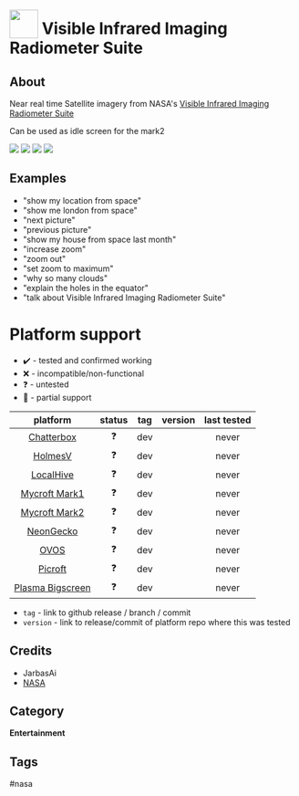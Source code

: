 # <img src='./icon.png' width='50' height='50' style='vertical-align:bottom'/> Visible Infrared Imaging Radiometer Suite


## About

Near real time Satellite imagery from NASA's [Visible Infrared Imaging Radiometer Suite](https://wiki.earthdata.nasa.gov/display/GIBS/2015/12/10/VIIRS+is+Here)
  
Can be used as idle screen for the mark2

![](gui.png)
![](gui1.png)
![](gui2.png)
![](gui3.png)

## Examples
* "show my location from space"
* "show me london from space"
* "next picture"
* "previous picture"
* "show my house from space last month"
* "increase zoom"
* "zoom out"
* "set zoom to maximum"
* "why so many clouds"
* "explain the holes in the equator"
* "talk about Visible Infrared Imaging Radiometer Suite"

# Platform support

- :heavy_check_mark: - tested and confirmed working
- :x: - incompatible/non-functional
- :question: - untested
- :construction: - partial support

|     platform    |   status   |  tag  | version | last tested | 
|:---------------:|:----------:|:-----:|:-------:|:-----------:|
|    [Chatterbox](https://hellochatterbox.com)   | :question: |  dev  |         |    never    | 
|     [HolmesV](https://github.com/HelloChatterbox/HolmesV)     | :question: |  dev  |         |    never    | 
|    [LocalHive](https://github.com/JarbasHiveMind/LocalHive)    | :question: |  dev  |         |    never    |  
|  [Mycroft Mark1](https://github.com/MycroftAI/enclosure-mark1)    | :question: |  dev  |         |    never    | 
|  [Mycroft Mark2](https://github.com/MycroftAI/hardware-mycroft-mark-II)    | :question: |  dev  |         |    never    |  
|    [NeonGecko](https://neon.ai)      | :question: |  dev  |         |    never    |   
|       [OVOS](https://github.com/OpenVoiceOS)        | :question: |  dev  |         |    never    |    
|     [Picroft](https://github.com/MycroftAI/enclosure-picroft)       | :question: |  dev  |         |    never    |  
| [Plasma Bigscreen](https://plasma-bigscreen.org/)  | :question: |  dev  |         |    never    |  

- `tag` - link to github release / branch / commit
- `version` - link to release/commit of platform repo where this was tested


## Credits
- JarbasAi
- [NASA](https://wiki.earthdata.nasa.gov/display/GIBS/2015/12/10/VIIRS+is+Here)

## Category
**Entertainment**

## Tags
#nasa
